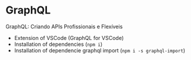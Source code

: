 # GraphQL

GraphQL: Criando APIs Profissionais e Flexíveis

- Extension of VSCode (GraphQL for VSCode)
- Installation of dependencies (`npm i`)
- Installation of dependencie graphql import (`npm i -s graphql-import`)
